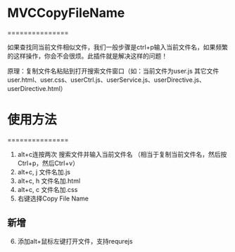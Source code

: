 # MVCCopyFileName #
===============
<p>如果查找同当前文件相似文件，我们一般步骤是ctrl+p输入当前文件名，如果频繁的这样操作，你会不会很烦。此插件就是解决这样的问题！</p>
<p>原理：复制文件名粘贴到打开搜索文件窗口（如：当前文件为user.js  其它文件user.html、user.css、userCtrl.js、userService.js、userDirective.js、userDirective.html）</p>

# 使用方法 #
===============

1. alt+c连按两次 搜索文件并输入当前文件名 （相当于复制当前文件名，然后按Ctrl+p，然后Ctrl+v）
2. alt+c, j 文件名加.js
3. alt+c, h 文件名加.html
4. alt+c, c 文件名加.css
5. 右键选择Copy File Name
## 新增 ##
6. 添加alt+鼠标左键打开文件，支持requrejs